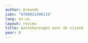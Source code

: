 ```yaml
---
author: Armando
isbn: "9789021496115"
lang: en-us
layout: review
title: Aantekeningen over de vijand
year: 0
---
```

